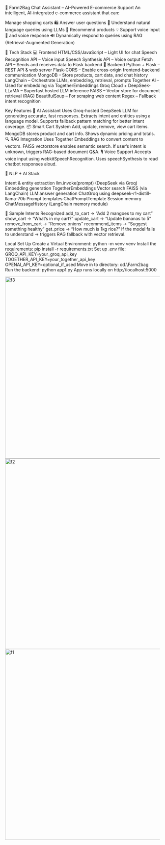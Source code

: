 🛒 Farm2Bag Chat Assistant – AI-Powered E-commerce Support
An intelligent, AI-integrated e-commerce assistant that can:

Manage shopping carts 🛍️
Answer user questions 🤖
Understand natural language queries using LLMs 🧠
Recommend products 💡
Support voice input 🎤 and voice response 🔊
Dynamically respond to queries using RAG (Retrieval-Augmented Generation)

🚀 Tech Stack
💻 Frontend
HTML/CSS/JavaScript – Light UI for chat
Speech Recognition API – Voice input
Speech Synthesis API – Voice output
Fetch API – Sends and receives data to Flask backend
🧠 Backend
Python + Flask – REST API & web server
Flask-CORS – Enable cross-origin frontend-backend communication
MongoDB – Store products, cart data, and chat history
LangChain – Orchestrate LLMs, embedding, retrieval, prompts
Together AI – Used for embedding via TogetherEmbeddings
Groq Cloud + DeepSeek-LLaMA – Superfast hosted LLM inference
FAISS – Vector store for document retrieval (RAG)
BeautifulSoup – For scraping web content
Regex – Fallback intent recognition

 Key Features
🤖 AI Assistant
Uses Groq-hosted DeepSeek LLM for generating accurate, fast responses.
Extracts intent and entities using a language model.
Supports fallback pattern matching for better intent coverage.
📦 Smart Cart System
Add, update, remove, view cart items.
MongoDB stores product and cart info.
Shows dynamic pricing and totals.
🔍 RAG Integration
Uses Together Embeddings to convert content to vectors.
FAISS vectorstore enables semantic search.
If user’s intent is unknown, triggers RAG-based document Q&A.
🎙️ Voice Support
Accepts voice input using webkitSpeechRecognition.
Uses speechSynthesis to read chatbot responses aloud.

🧠 NLP + AI Stack

Intent & entity extraction	llm.invoke(prompt) (DeepSeek via Groq)
Embedding generation	TogetherEmbeddings
Vector search	FAISS (via LangChain)
LLM answer generation	ChatGroq using deepseek-r1-distill-llama-70b
Prompt templates	ChatPromptTemplate
Session memory	ChatMessageHistory (LangChain memory module)

🧪 Sample Intents Recognized
add_to_cart → “Add 2 mangoes to my cart”
show_cart → “What’s in my cart?”
update_cart → “Update bananas to 5”
remove_from_cart → “Remove onions”
recommend_items → “Suggest something healthy”
get_price → “How much is 1kg rice?”
If the model fails to understand → triggers RAG fallback with vector retrieval.

Local Set Up
Create a Virtual Environment: python -m venv venv
Install the requirements: pip install -r requirements.txt
Set up .env file:
GROQ_API_KEY=your_groq_api_key
TOGETHER_API_KEY=your_together_api_key
OPENAI_API_KEY=optional_if_used
Move in to directory: cd.\Farm2bag\
Run the backend: python app1.py
App runs locally on http://localhost:5000

<img width="1166" height="593" alt="f3" src="https://github.com/user-attachments/assets/4c327071-bac7-4520-a47c-d307cde8529d" />
<img width="1162" height="621" alt="f2" src="https://github.com/user-attachments/assets/60234fde-03f7-4f11-9375-e989a8882d7e" />
<img width="1163" height="622" alt="f1" src="https://github.com/user-attachments/assets/c035e401-3d23-4930-ac50-984c6dccafbf" />
